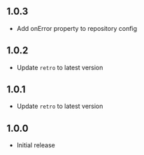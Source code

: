 ## 1.0.3

- Add onError property to repository config

## 1.0.2

- Update `retro` to latest version

## 1.0.1

- Update `retro` to latest version

## 1.0.0

- Initial release
